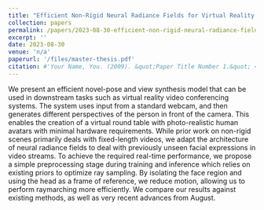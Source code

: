 ```yaml
---
title: "Efficient Non-Rigid Neural Radiance Fields for Virtual Reality Video Conferencing"
collection: papers
permalink: /papers/2023-08-30-efficient-non-rigid-neural-radiance-fields
excerpt: ''
date: 2023-08-30
venue: 'n/a'
paperurl: '/files/master-thesis.pdf'
citation: #'Your Name, You. (2009). &quot;Paper Title Number 1.&quot; <i>Journal 1</i>. 1(1).'
---
```


We present an efficient novel-pose and view synthesis model that can be used in downstream tasks such as virtual reality video conferencing systems. The system uses input from a standard webcam, and then generates different perspectives of the person in front of the camera. This enables the creation of a virtual round table with photo-realistic human avatars with minimal hardware requirements. While prior work on non-rigid scenes primarily deals with fixed-length videos, we adapt the architecture of neural radiance fields to deal with previously unseen facial expressions in video streams. To achieve the required real-time performance, we propose a simple preprocessing stage during training and inference which relies on existing priors to optimize ray sampling. By isolating the face region and using the head as a frame of reference, we reduce motion, allowing us to perform raymarching more efficiently. We compare our results against existing methods, as well as very recent advances from August.